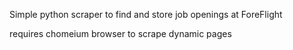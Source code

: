 Simple python scraper to find and store job openings at ForeFlight

requires chomeium browser to scrape dynamic pages
